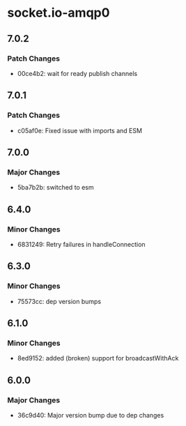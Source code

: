 # socket.io-amqp0

## 7.0.2

### Patch Changes

- 00ce4b2: wait for ready publish channels

## 7.0.1

### Patch Changes

- c05af0e: Fixed issue with imports and ESM

## 7.0.0

### Major Changes

- 5ba7b2b: switched to esm

## 6.4.0

### Minor Changes

- 6831249: Retry failures in handleConnection

## 6.3.0

### Minor Changes

- 75573cc: dep version bumps

## 6.1.0

### Minor Changes

- 8ed9152: added (broken) support for broadcastWithAck

## 6.0.0

### Major Changes

- 36c9d40: Major version bump due to dep changes
